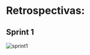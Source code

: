 # Retrospectivas:
## Sprint 1
![sprint1](https://trello.com/1/cards/62d1ebf85bed0911c418bc2f/attachments/62d2158cc9e1f288de797ae7/previews/62d2158dc9e1f288de797af5/download/Retrospectiva_-_Sprint_1.png)
